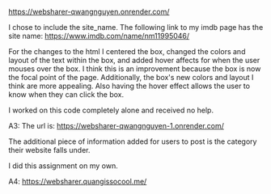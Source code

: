 https://websharer-qwangnguyen.onrender.com/

I chose to include the site_name.
The following link to my imdb page has the site name:
https://www.imdb.com/name/nm11995046/

For the changes to the html I centered the box, changed the colors and layout of the text within the box, and added hover affects for
when the user mouses over the box. I think this is an improvement because the box is now the focal point of the page. Additionally,
the box's new colors and layout I think are more appealing. Also having the hover effect allows the user to know when they can click
the box.

I worked on this code completely alone and received no help.

A3:
The url is: https://websharer-qwangnguyen-1.onrender.com/

The additional piece of information added for users to post is the category their website falls under.

I did this assignment on my own.

A4:
https://websharer.quangissocool.me/